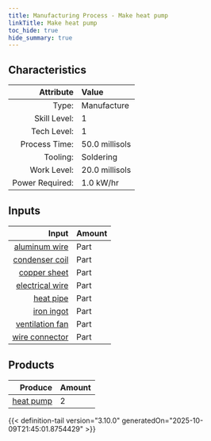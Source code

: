 ```yaml
---
title: Manufacturing Process - Make heat pump
linkTitle: Make heat pump
toc_hide: true
hide_summary: true
---
```

<!-- This is generated by the MarsSim HelpGenertor, do not edit. -->


## Characteristics

| Attribute      | Value |
|--------:|:------|
|Type:|Manufacture|
|Skill Level:|1|
|Tech Level:|1|
|Process Time:|50.0 millisols|
|Tooling:|Soldering|
|Work Level:|20.0 millisols|
|Power Required:|1.0 kW/hr|

## Inputs

| Input      | Amount |
|--------:|:------|
|[aluminum wire](/docs/definitions/part/aluminum-wire)|Part|1|
|[condenser coil](/docs/definitions/part/condenser-coil)|Part|1|
|[copper sheet](/docs/definitions/part/copper-sheet)|Part|1|
|[electrical wire](/docs/definitions/part/electrical-wire)|Part|1|
|[heat pipe](/docs/definitions/part/heat-pipe)|Part|2|
|[iron ingot](/docs/definitions/part/iron-ingot)|Part|1|
|[ventilation fan](/docs/definitions/part/ventilation-fan)|Part|1|
|[wire connector](/docs/definitions/part/wire-connector)|Part|5|

## Products


| Produce      | Amount |
|--------:|:------|
|[heat pump](/docs/definitions/part/heat-pump)|2|



{{< definition-tail version="3.10.0" generatedOn="2025-10-09T21:45:01.8754429" >}}



